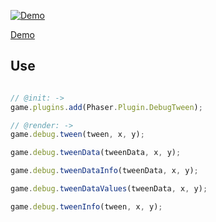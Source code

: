 [![Demo](https://samme.github.io/phaser-plugin-debug-tween/screenshot.png)](https://samme.github.io/phaser-plugin-debug-tween/)

[Demo](https://samme.github.io/phaser-plugin-debug-tween/)

Use
---

```javascript

// @init: ->
game.plugins.add(Phaser.Plugin.DebugTween);

// @render: ->
game.debug.tween(tween, x, y);

game.debug.tweenData(tweenData, x, y);

game.debug.tweenDataInfo(tweenData, x, y);

game.debug.tweenDataValues(tweenData, x, y);

game.debug.tweenInfo(tween, x, y);
```

